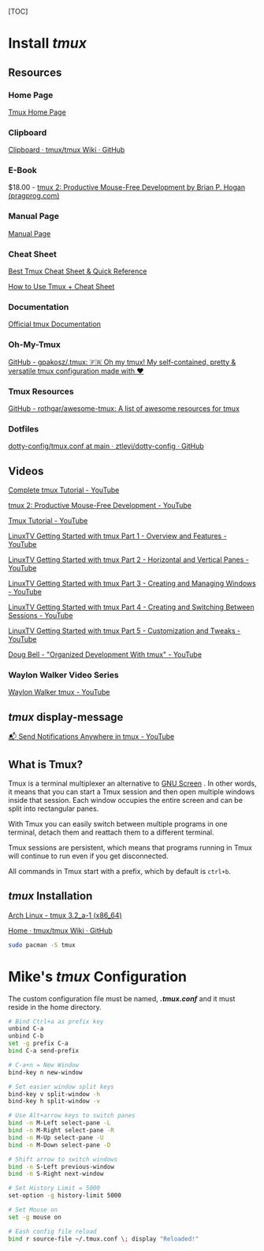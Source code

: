 [TOC]



# Install *tmux*



## Resources

### Home Page

[Tmux Home Page](https://github.com/tmux/tmux/wiki)



### Clipboard

[Clipboard · tmux/tmux Wiki · GitHub](https://github.com/tmux/tmux/wiki/Clipboard)



### E-Book 

$18.00 - [tmux 2: Productive Mouse-Free Development by Brian P. Hogan (pragprog.com)](https://pragprog.com/titles/bhtmux2/tmux-2/)



### Manual Page

[Manual Page](https://man.openbsd.org/OpenBSD-current/man1/tmux.1)



### Cheat Sheet

[Best Tmux Cheat Sheet & Quick Reference](https://tmuxcheatsheet.com/)

[How to Use Tmux + Cheat Sheet](https://www.hostinger.com/tutorials/tmux-beginners-guide-and-cheat-sheet/#Tmux_Cheat_Sheet)



### Documentation

[Official tmux Documentation](https://tmuxguide.readthedocs.io/en/latest/tmux/tmux.html)



### Oh-My-Tmux

[GitHub - gpakosz/.tmux: 🇫🇷 Oh my tmux! My self-contained, pretty & versatile tmux configuration made with ❤️](https://github.com/gpakosz/.tmux)



### Tmux Resources

[GitHub - rothgar/awesome-tmux: A list of awesome resources for tmux](https://github.com/rothgar/awesome-tmux)



### Dotfiles

[dotty-config/tmux.conf at main · ztlevi/dotty-config · GitHub](https://github.com/ztlevi/dotty-config/blob/main/shell/tmux/tmux.conf)



## Videos

[Complete tmux Tutorial - YouTube](https://www.youtube.com/watch?v=Yl7NFenTgIo)

[tmux 2: Productive Mouse-Free Development - YouTube](https://www.youtube.com/watch?v=2HbAMg9k6J0)

[Tmux Tutorial - YouTube](https://www.youtube.com/watch?v=cPWEX2446B4)

[LinuxTV Getting Started with tmux Part 1 - Overview and Features - YouTube](https://www.youtube.com/watch?v=gmjyMxezIWU)

[LinuxTV Getting Started with tmux Part 2 - Horizontal and Vertical Panes - YouTube](https://www.youtube.com/watch?v=H6RBPHow_q4)

[LinuxTV Getting Started with tmux Part 3 - Creating and Managing Windows - YouTube](https://www.youtube.com/watch?v=JMGGrM9KmFw)

[LinuxTV Getting Started with tmux Part 4 - Creating and Switching Between Sessions - YouTube](https://www.youtube.com/watch?v=FAU8rmS5NSE)

[LinuxTV Getting Started with tmux Part 5 - Customization and Tweaks - YouTube](https://www.youtube.com/watch?v=bjBjZvZsgks)

[Doug Bell - "Organized Development With tmux" - YouTube](https://www.youtube.com/watch?v=o7Dg1kmjhfQ)

### Waylon Walker Video Series

[Waylon Walker tmux - YouTube](https://www.youtube.com/playlist?list=PLTRNG6WIHETB4reAxbWza3CZeP9KL6Bkr)



## *tmux* display-message

[📬 Send Notifications Anywhere in tmux - YouTube](https://www.youtube.com/watch?v=utfLA6L8o5s)



## What is Tmux?

Tmux is a terminal multiplexer an alternative to [GNU Screen](https://linuxize.com/post/how-to-use-linux-screen/) . In other words, it means that you can start a Tmux session and then open multiple windows inside that session. Each window occupies the entire screen and can be split into rectangular panes.

With Tmux you can easily switch between multiple programs in one terminal, detach them and reattach them to a different terminal.

Tmux sessions are persistent, which means that programs running in Tmux will continue to run even if you get disconnected.

All commands in Tmux start with a prefix, which by default is `ctrl+b`.



## *tmux* Installation

[Arch Linux - tmux 3.2_a-1 (x86_64)](https://archlinux.org/packages/community/x86_64/tmux/)

[Home · tmux/tmux Wiki · GitHub](https://github.com/tmux/tmux/wiki)

```bash
sudo pacman -S tmux
```



# Mike's *tmux* Configuration

The custom configuration file must be named, ***.tmux.conf*** and it must reside in the home directory. 

```bash
# Bind Ctrl+a as prefix key
unbind C-a
unbind C-b
set -g prefix C-a
bind C-a send-prefix

# C-a+n = New Window
bind-key n new-window

# Set easier window split keys
bind-key v split-window -h
bind-key h split-window -v

# Use Alt+arrow keys to switch panes
bind -n M-Left select-pane -L
bind -n M-Right select-pane -R
bind -n M-Up select-pane -U
bind -n M-Down select-pane -D

# Shift arrow to switch windows
bind -n S-Left previous-window
bind -n S-Right next-window

# Set History Limit = 5000
set-option -g history-limit 5000

# Set Mouse on
set -g mouse on

# Eash config file reload
bind r source-file ~/.tmux.conf \; display "Reloaded!"

```

